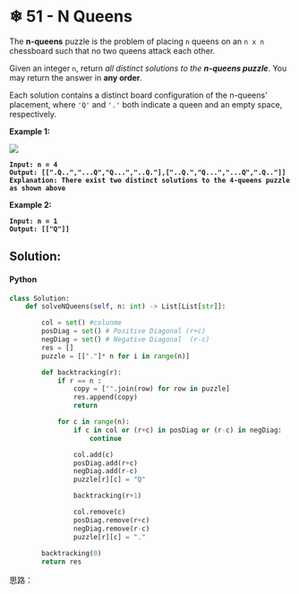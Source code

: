 # ❄ 51 - N Queens

The **n-queens** puzzle is the problem of placing `n` queens on an `n x n` chessboard such that no two queens attack each other.

Given an integer `n`, return _all distinct solutions to the **n-queens puzzle**_. You may return the answer in **any order**.

Each solution contains a distinct board configuration of the n-queens' placement, where `'Q'` and `'.'` both indicate a queen and an empty space, respectively.

**Example 1:**

![](https://assets.leetcode.com/uploads/2020/11/13/queens.jpg)

<pre><code><strong>Input: n = 4
</strong><strong>Output: [[".Q..","...Q","Q...","..Q."],["..Q.","Q...","...Q",".Q.."]]
</strong><strong>Explanation: There exist two distinct solutions to the 4-queens puzzle as shown above
</strong></code></pre>

**Example 2:**

<pre><code><strong>Input: n = 1
</strong><strong>Output: [["Q"]]
</strong></code></pre>

## Solution:

#### Python&#x20;

```python
class Solution:
    def solveNQueens(self, n: int) -> List[List[str]]:

        col = set() #colunme
        posDiag = set() # Positive Diagonal (r+c)
        negDiag = set() # Negative Diagonal  (r-c)
        res = []
        puzzle = [["."]* n for i in range(n)]

        def backtracking(r):
            if r == n :
                copy = ["".join(row) for row in puzzle]
                res.append(copy)
                return

            for c in range(n):
                if c in col or (r+c) in posDiag or (r-c) in negDiag:
                    continue

                col.add(c)
                posDiag.add(r+c)
                negDiag.add(r-c)
                puzzle[r][c] = "Q"

                backtracking(r+1)

                col.remove(c)
                posDiag.remove(r+c)
                negDiag.remove(r-c)
                puzzle[r][c] = "."
            
        backtracking(0)
        return res
```

思路：

